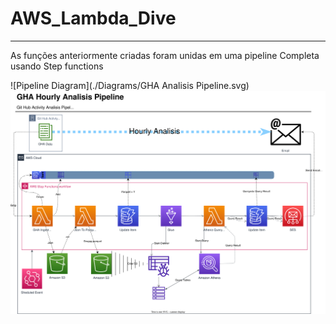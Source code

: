 # AWS_Lambda_Dive


---

As funções anteriormente criadas foram unidas em uma pipeline Completa usando Step functions

![Pipeline Diagram](./Diagrams/GHA Analisis Pipeline.svg)
<img src="./Diagrams/GHA Analisis Pipeline.svg">

